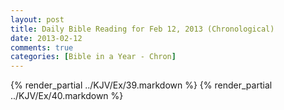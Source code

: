 ```yaml
---
layout: post
title: Daily Bible Reading for Feb 12, 2013 (Chronological)
date: 2013-02-12
comments: true
categories: [Bible in a Year - Chron]
---
```

{% render_partial ../KJV/Ex/39.markdown %}
{% render_partial ../KJV/Ex/40.markdown %}
